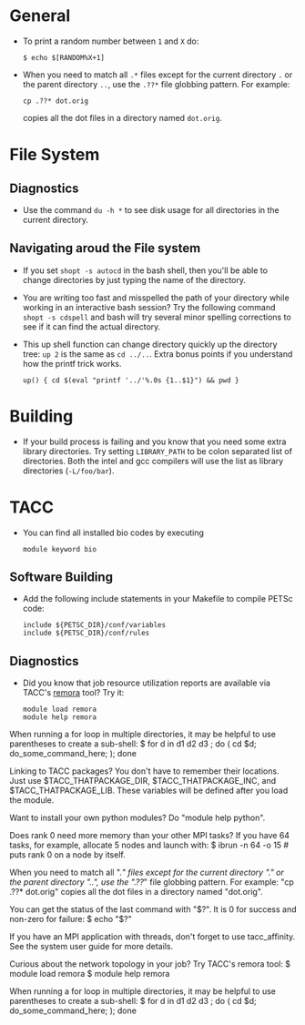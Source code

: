 # General
* To print a random number between `1` and `X` do:
  ```
  $ echo $[RANDOM%X+1]
  ```

* When you need to match all `.*` files except for the current directory `.` or
  the parent directory `..`, use the `.??*` file globbing pattern. 
  For example: 
  ```
  cp .??* dot.orig
  ```
  copies all the dot files in a directory named `dot.orig`.

# File System
## Diagnostics
* Use the command `du -h *` to see disk usage for all directories in the current directory.

##  Navigating aroud the File system
* If you set `shopt -s autocd` in the bash shell, then you'll be able to change
  directories by just typing the name of the directory.

* You are writing too fast and misspelled the path of your directory while working 
  in an interactive bash session? Try the following command `shopt -s cdspell` 
  and bash will try several minor spelling corrections to see if it can find 
  the actual directory.

* This up shell function can change directory quickly up the directory tree: `up 2` 
  is the same as `cd ../..`. Extra bonus points if you understand how the printf trick works.
  ```
  up() { cd $(eval "printf '../'%.0s {1..$1}") && pwd }
  ```

# Building
* If your build process is failing and you know that you need some extra library
  directories. Try setting `LIBRARY_PATH` to be colon separated list of directories.
  Both the intel and gcc compilers will use the list as library directories (`-L/foo/bar`).


# TACC
* You can find all installed bio codes by executing
  ```
  module keyword bio
  ```

## Software Building
* Add the following include statements in your Makefile to compile PETSc code:
  ```
  include ${PETSC_DIR}/conf/variables
  include ${PETSC_DIR}/conf/rules
  ```

## Diagnostics
* Did you know that job resource utilization reports are available via TACC's 
  [remora](https://github.com/TACC/remora) tool? Try it:
  ```
  module load remora
  module help remora
  ```


When running a for loop in multiple directories, it may be helpful to use parentheses to create a sub-shell:
      $ for d in d1 d2 d3 ; do ( cd $d; do_some_command_here; ); done

Linking to TACC packages? You don't have to remember their locations. Just use $TACC_THATPACKAGE_DIR, $TACC_THATPACKAGE_INC, and $TACC_THATPACKAGE_LIB. These
   variables will be defined after you load the module.

Want to install your own python modules? Do "module help python".

Does rank 0 need more memory than your other MPI tasks? If you have 64 tasks, for example, allocate 5 nodes and launch with:
     $ ibrun -n 64 -o 15 # puts rank 0 on a node by itself.

When you need to match all ".*" files except for the current directory "." or the parent directory "..", use the ".??*" file globbing pattern. For example: "cp
   .??* dot.orig" copies all the dot files in a directory named "dot.orig".

You can get the status of the last command with "$?". It is 0 for success and non-zero for failure:
       $ echo "$?"

If you have an MPI application with threads, don't forget to use tacc_affinity. See the system user guide for more details.

Curious about the network topology in your job? Try TACC's remora tool:
     $ module load remora
     $ module help remora

When running a for loop in multiple directories, it may be helpful to use parentheses to create a sub-shell:
      $ for d in d1 d2 d3 ; do ( cd $d; do_some_command_here; ); done


